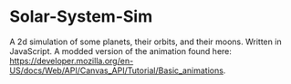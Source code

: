 # Solar-System-Sim
A 2d simulation of some planets, their orbits,  and their moons. Written in JavaScript. A modded version of the animation found here: https://developer.mozilla.org/en-US/docs/Web/API/Canvas_API/Tutorial/Basic_animations. 
